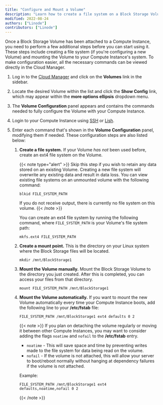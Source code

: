 ```yaml
---
title: "Configure and Mount a Volume"
description: "Learn how to create a file system on a Block Storage Volume and mount it to a Compute Instance."
modified: 2022-08-24
authors: ["Linode"]
contributors: ["Linode"]
---
```


Once a Block Storage Volume has been attached to a Compute Instance, you need to perform a few additional steps before you can start using it. These steps include creating a file system (if you're configuring a new Volume) and mounting the Volume to your Compute Instance's system. To make configuration easier, all the necessary commands can be viewed directly in the Cloud Manager.

1.  Log in to the [Cloud Manager](https://cloud.linode.com/linodes) and click on the **Volumes** link in the sidebar.

1.  Locate the desired Volume within the list and click the **Show Config** link, which may appear within the **more options ellipsis** dropdown menu.

1.  The **Volume Configuration** panel appears and contains the commands needed to fully configure the Volume with your Compute Instance.

1.  Login to your Compute Instance using [SSH](/docs/guides/connect-to-server-over-ssh/) or [Lish](/docs/products/compute/compute-instances/guides/lish/).

1.  Enter each command that's shown in the **Volume Configuration** panel, modifying them if needed. These configuration steps are also listed below:

    1.  **Create a file system.** If your Volume *has not* been used before, create an ext4 file system on the Volume.

        {{< note type="alert" >}}
        Skip this step if you wish to retain any data stored on an existing Volume. Creating a new file system will overwrite any existing data and result in data loss. You can view existing file systems on an unmounted volume with the following command:

            blkid FILE_SYSTEM_PATH

        If you do not receive output, there is currently no file system on this volume.
        {{< /note >}}

        You can create an ext4 file system by running the following command, where `FILE_SYSTEM_PATH` is your Volume's file system path:

            mkfs.ext4 FILE_SYSTEM_PATH

    1.  **Create a mount point.** This is the directory on your Linux system where the Block Storage files will be located.

            mkdir /mnt/BlockStorage1

    1.  **Mount the Volume manually.** Mount the Block Storage Volume to the directory you just created. After this is completed, you can access your files from that directory.

            mount FILE_SYSTEM_PATH /mnt/BlockStorage1

    1.  **Mount the Volume automatically.** If you want to mount the new Volume automatically every time your Compute Instance boots, add the following line to your **/etc/fstab** file:

            FILE_SYSTEM_PATH /mnt/BlockStorage1 ext4 defaults 0 2

        {{< note >}}
        If you plan on detaching the volume regularly or moving it between other Compute Instances, you may want to consider adding the flags `noatime` and `nofail` to the **/etc/fstab** entry.

        * `noatime` - This will save space and time by preventing writes made to the file system for data being read on the volume.
        *  `nofail`  - If the volume is not attached, this will allow your server to boot/reboot normally without hanging at dependency failures if the volume is not attached.

        Example:

            FILE_SYSTEM_PATH /mnt/BlockStorage1 ext4 defaults,noatime,nofail 0 2
        {{< /note >}}